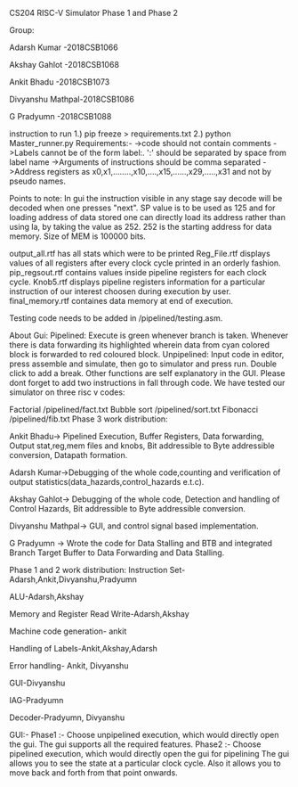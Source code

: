 CS204 RISC-V Simulator Phase 1 and Phase 2

Group:

Adarsh Kumar -2018CSB1066

Akshay Gahlot -2018CSB1068

Ankit Bhadu -2018CSB1073

Divyanshu Mathpal-2018CSB1086

G Pradyumn -2018CSB1088

instruction to run 1.) pip freeze > requirements.txt 2.) python Master_runner.py Requirements:- ->code should not contain comments ->Labels cannot be of the form label:. ':' should be separated by space from label name ->Arguments of instructions should be comma separated ->Address registers as x0,x1,........,x10,....,x15,......,x29,.....,x31 and not by pseudo names.

Points to note: In gui the instruction visible in any stage say decode will be decoded when one presses "next". SP value is to be used as 125 and for loading address of data stored one can directly load its address rather than using la, by taking the value as 252. 252 is the starting address for data memory. Size of MEM is 100000 bits. 

output_all.rtf has all stats which were to be printed Reg_File.rtf displays values of all registers after every clock cycle printed in an orderly fashion. pip_regsout.rtf contains values inside pipeline registers for each clock cycle. Knob5.rtf displays pipeline registers information for a particular instruction of our interest choosen during execution by user. final_memory.rtf containes data memory at end of execution.

Testing code needs to be added in /pipelined/testing.asm.

About Gui: Pipelined: Execute is green whenever branch is taken. Whenever there is data forwarding its highlighted wherein data from cyan colored block is forwarded to red coloured block. Unpipelined: Input code in editor, press assemble and simulate, then go to simulator and press run. Double click to add a break. Other functions are self explanatory in the GUI.
Please dont forget to add two instructions in fall through code.
We have tested our simulator on three risc v codes:

Factorial /pipelined/fact.txt
Bubble sort /pipelined/sort.txt
Fibonacci /pipelined/fib.txt
Phase 3 work distribution:

Ankit Bhadu-> Pipelined Execution, Buffer Registers, Data forwarding, Output stat,reg,mem files and knobs, Bit addressible to Byte addressible conversion, Datapath formation.

Adarsh Kumar->Debugging of the whole code,counting and verification of output statistics(data_hazards,control_hazards e.t.c).

Akshay Gahlot-> Debugging of the whole code, Detection and handling of Control Hazards, Bit addressible to Byte addressible conversion.

Divyanshu Mathpal-> GUI, and control signal based implementation.

G Pradyumn -> Wrote the code for Data Stalling and BTB and integrated Branch Target Buffer to Data Forwarding and Data Stalling.

Phase 1 and 2 work distribution: Instruction Set-Adarsh,Ankit,Divyanshu,Pradyumn

ALU-Adarsh,Akshay

Memory and Register Read Write-Adarsh,Akshay

Machine code generation- ankit

Handling of Labels-Ankit,Akshay,Adarsh

Error handling- Ankit, Divyanshu

GUI-Divyanshu

IAG-Pradyumn

Decoder-Pradyumn, Divyanshu

GUI:- Phase1 :- Choose unpipelined execution, which would directly open the gui. The gui supports all the required features. Phase2 :- Choose pipelined execution, which would directly open the gui for pipelining The gui allows you to see the state at a particular clock cycle. Also it allows you to move back and forth from that point onwards.